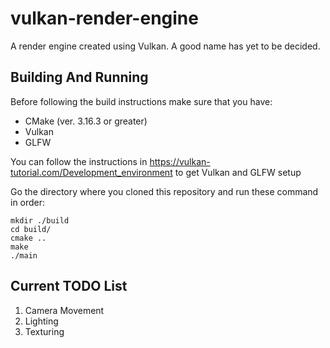 # vulkan-render-engine

A render engine created using Vulkan. A good name has yet to be decided.


## Building And Running
Before following the build instructions make sure that you have:
* CMake (ver. 3.16.3 or greater)
* Vulkan
* GLFW

You can follow the instructions in https://vulkan-tutorial.com/Development_environment to get Vulkan and GLFW setup


Go the directory where you cloned this repository and run these command in order:
```
mkdir ./build
cd build/
cmake ..
make
./main
```

## Current TODO List
1. Camera Movement
2. Lighting
3. Texturing
